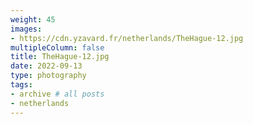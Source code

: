 ```yaml
---
weight: 45
images:
- https://cdn.yzavard.fr/netherlands/TheHague-12.jpg
multipleColumn: false
title: TheHague-12.jpg
date: 2022-09-13
type: photography
tags:
- archive # all posts
- netherlands
---
```

